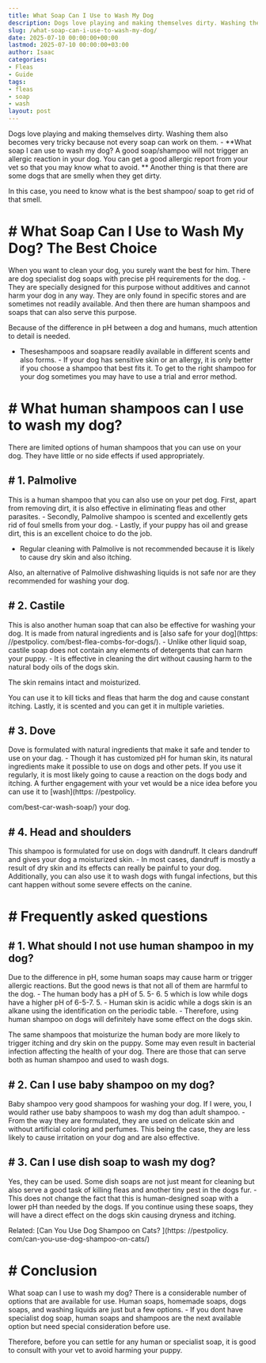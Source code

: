 ```yaml
---
title: What Soap Can I Use to Wash My Dog
description: Dogs love playing and making themselves dirty. Washing them also becomes very tricky because not every soap can work on them. - What soap I can use to wash my...
slug: /what-soap-can-i-use-to-wash-my-dog/
date: 2025-07-10 00:00:00+00:00
lastmod: 2025-07-10 00:00:00+03:00
author: Isaac
categories:
- Fleas
- Guide
tags:
- fleas
- soap
- wash
layout: post
---
```


Dogs love playing and making themselves dirty. Washing them also becomes very tricky because not every soap can work on them. - **What soap I can use to wash my dog? A good soap/shampoo will not trigger an allergic reaction in your dog. You can get a good allergic report from your vet so that you may know what to avoid. ** Another thing is that there are some dogs that are smelly when they get dirty.

In this case, you need to know what is the best shampoo/ soap to get rid of that smell.

# # What Soap Can I Use to Wash My Dog?  The Best Choice

When you want to clean your dog, you surely want the best for him. There are dog specialist dog soaps with precise pH requirements for the dog. - They are specially designed for this purpose without additives and cannot harm your dog in any way. They are only found in specific stores and are sometimes not readily available. And then there are human shampoos and soaps that can also serve this purpose.

Because of the difference in pH between a dog and humans, much attention to detail is needed.

- Theseshampoos and soapsare readily available in different scents and also forms. - If your dog has sensitive skin or an allergy, it is only better if you choose a shampoo that best fits it. To get to the right shampoo for your dog sometimes you may have to use a trial and error method.

# # **What human shampoos can I use to wash my dog?**

There are limited options of human shampoos that you can use on your dog. They have little or no side effects if used appropriately.

## # **1. Palmolive**

This is a human shampoo that you can also use on your pet dog. First, apart from removing dirt, it is also effective in eliminating fleas and other parasites. - Secondly, Palmolive shampoo is scented and excellently gets rid of foul smells from your dog. - Lastly, if your puppy has oil and grease dirt, this is an excellent choice to do the job.

- Regular cleaning with Palmolive is not recommended because it is likely to cause dry skin and also itching.

Also, an alternative of Palmolive dishwashing liquids is not safe nor are they recommended for washing your dog.

## # **2. Castile**

This is also another human soap that can also be effective for washing your dog. It is made from natural ingredients and is [also safe for your dog](https: //pestpolicy. com/best-flea-combs-for-dogs/). - Unlike other liquid soap, castile soap does not contain any elements of detergents that can harm your puppy. - It is effective in cleaning the dirt without causing harm to the natural body oils of the dogs skin.

The skin remains intact and moisturized.

You can use it to kill ticks and fleas that harm the dog and cause constant itching. Lastly, it is scented and you can get it in multiple varieties.

## # **3. Dove**

Dove is formulated with natural ingredients that make it safe and tender to use on your dag. - Though it has customized pH for human skin, its natural ingredients make it possible to use on dogs and other pets. If you use it regularly, it is most likely going to cause a reaction on the dogs body and itching. A further engagement with your vet would be a nice idea before you can use it to [wash](https: //pestpolicy.

com/best-car-wash-soap/) your dog.

## # **4. Head and shoulders**

This shampoo is formulated for use on dogs with dandruff. It clears dandruff and gives your dog a moisturized skin. - In most cases, dandruff is mostly a result of dry skin and its effects can really be painful to your dog. Additionally, you can also use it to wash dogs with fungal infections, but this cant happen without some severe effects on the canine.

# # Frequently asked questions

## # **1. What should I not use human shampoo in my dog?**

Due to the difference in pH, some human soaps may cause harm or trigger allergic reactions. But the good news is that not all of them are harmful to the dog. - The human body has a pH of 5. 5- 6. 5 which is low while dogs have a higher pH of 6-5-7. 5. - Human skin is acidic while a dogs skin is an alkane using the identification on the periodic table. - Therefore, using human shampoo on dogs will definitely have some effect on the dogs skin.

The same shampoos that moisturize the human body are more likely to trigger itching and dry skin on the puppy. Some may even result in bacterial infection affecting the health of your dog. There are those that can serve both as human shampoo and used to wash dogs.

## # **2. Can I use baby shampoo on my dog?**

Baby shampoo very good shampoos for washing your dog. If I were, you, I would rather use baby shampoos to wash my dog than adult shampoo. - From the way they are formulated, they are used on delicate skin and without artificial coloring and perfumes. This being the case, they are less likely to cause irritation on your dog and are also effective.

## # **3. Can I use dish soap to wash my dog?**

Yes, they can be used. Some dish soaps are not just meant for cleaning but also serve a good task of killing fleas and another tiny pest in the dogs fur. - This does not change the fact that this is human-designed soap with a lower pH than needed by the dogs. If you continue using these soaps, they will have a direct effect on the dogs skin causing dryness and itching.

Related: [Can You Use Dog Shampoo on Cats? ](https: //pestpolicy. com/can-you-use-dog-shampoo-on-cats/)

# # Conclusion

What soap can I use to wash my dog? There is a considerable number of options that are available for use. Human soaps, homemade soaps, dogs soaps, and washing liquids are just but a few options. - If you dont have specialist dog soap, human soaps and shampoos are the next available option but need special consideration before use.

Therefore, before you can settle for any human or specialist soap, it is good to consult with your vet to avoid harming your puppy.
